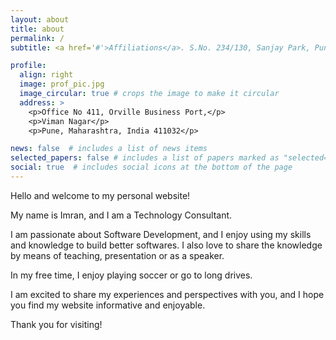 ```yaml
---
layout: about
title: about
permalink: /
subtitle: <a href='#'>Affiliations</a>. S.No. 234/130, Sanjay Park, Pune. +91 97 630 67 364. "Think.Brainstorm.Design.thenCode"

profile:
  align: right
  image: prof_pic.jpg
  image_circular: true # crops the image to make it circular
  address: >
    <p>Office No 411, Orville Business Port,</p>
    <p>Viman Nagar</p>
    <p>Pune, Maharashtra, India 411032</p>

news: false  # includes a list of news items
selected_papers: false # includes a list of papers marked as "selected={true}"
social: true  # includes social icons at the bottom of the page
---
```


Hello and welcome to my personal website!
<p>My name is Imran, and I am a Technology Consultant.</p>
<p>I am passionate about Software Development, and I enjoy using my skills and knowledge to build better softwares. I also love to share the knowledge by means of teaching, presentation or as a speaker.</p>
<p>In my free time, I enjoy playing soccer or go to long drives.</p>
I am excited to share my experiences and perspectives with you, and I hope you find my website informative and enjoyable.

<p>Thank you for visiting!</p>

<!-- Write your biography here. Tell the world about yourself. Link to your favorite [subreddit](http://reddit.com). You can put a picture in, too. The code is already in, just name your picture `prof_pic.jpg` and put it in the `img/` folder. -->

<!-- Put your address / P.O. box / other info right below your picture. You can also disable any these elements by editing `profile` property of the YAML header of your `_pages/about.md`. Edit `_bibliography/papers.bib` and Jekyll will render your [publications page](/al-folio/publications/) automatically. -->

<!-- Link to your social media connections, too. This theme is set up to use [Font Awesome icons](http://fortawesome.github.io/Font-Awesome/) and [Academicons](https://jpswalsh.github.io/academicons/), like the ones below. Add your Facebook, Twitter, LinkedIn, Google Scholar, or just disable all of them. -->
